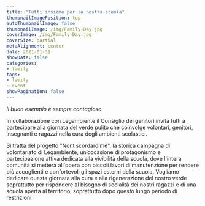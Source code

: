 ```yaml
---
title: "Tutti insieme per la nostra scuola"
thumbnailImagePosition: top
autoThumbnailImage: false
thumbnailImage: /img/Family-Day.jpg
coverImage: /img/Family-Day.jpg
coverSize: partial
metaAlignment: center
date: 2021-01-31
showDate: false
categories:
- family
tags:
- family
- event
showPagination: false
---
```


*Il buon esempio è sempre contagioso*


In collaborazione con Legambiente il Consiglio dei genitori invita tutti a 
partecipare alla giornata del verde pulito che coinvolge volontari, genitori, 
insegnanti e ragazzi nella cura degli ambienti scolastici. 

<!-- more -->
Si tratta del progetto "Nontiscordardime", la storica campagna di volontariato 
di  Legambiente, un’occasione di protagonismo e partecipazione attiva dedicata 
alla vivibilità  della scuola, dove l'intera comunità si metterà all'opera 
con piccoli lavori di manutenzione per rendere più accoglienti e confortevoli 
gli spazi esterni della scuola. Vogliamo dedicare questa giornata alla cura e 
alla rigenerazione del nostro verde soprattutto per rispondere al bisogno di 
socialità dei nostri ragazzi e di una scuola aperta al territorio, soprattutto 
dopo questo lungo periodo di restrizioni

